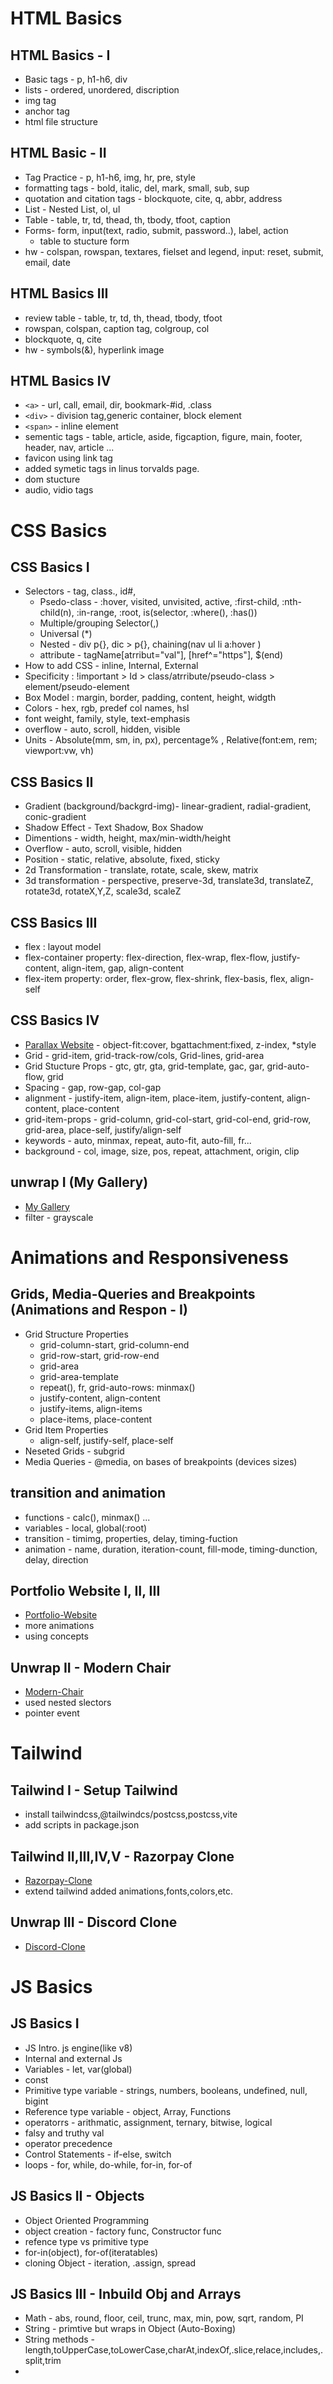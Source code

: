 # HTML Basics

## HTML Basics - I

-   Basic tags - p, h1-h6, div
-   lists - ordered, unordered, discription
-   img tag
-   anchor tag
-   html file structure

## HTML Basic - II

-   Tag Practice - p, h1-h6, img, hr, pre, style
-   formatting tags - bold, italic, del, mark, small, sub, sup
-   quotation and citation tags - blockquote, cite, q, abbr, address
-   List - Nested List, ol, ul
-   Table - table, tr, td, thead, th, tbody, tfoot, caption
-   Forms- form, input(text, radio, submit, password..), label, action
    -   table to stucture form
-   hw - colspan, rowspan, textares, fielset and legend, input: reset, submit, email, date

## HTML Basics III

-   review table - table, tr, td, th, thead, tbody, tfoot
-   rowspan, colspan, caption tag, colgroup, col
-   blockquote, q, cite
-   hw - symbols(&), hyperlink image

## HTML Basics IV

-   `<a>` - url, call, email, dir, bookmark-#id, .class
-   `<div>` - division tag,generic container, block element
-   `<span>` - inline element
-   sementic tags - table, article, aside, figcaption, figure, main, footer, header, nav, article ...
-   favicon using link tag
-   added symetic tags in linus torvalds page.
-   dom stucture
-   audio, vidio tags

# CSS Basics

## CSS Basics I

-   Selectors - tag, class., id#,
    -   Psedo-class - :hover, visited, unvisited, active, :first-child, :nth-child(n), :in-range, :root, is(selector, :where(), :has())
    -   Multiple/grouping Selector(,)
    -   Universal (\*)
    -   Nested - div p{}, dic > p{}, chaining(nav ul li a:hover )
    -   attribute - tagName[atrribut="val"], [href^="https"], $(end)
-   How to add CSS - inline, Internal, External
-   Specificity : !important > Id > class/atrribute/pseudo-class > element/pseudo-element
-   Box Model : margin, border, padding, content, height, widgth
-   Colors - hex, rgb, predef col names, hsl
-   font weight, family, style, text-emphasis
-   overflow - auto, scroll, hidden, visible
-   Units - Absolute(mm, sm, in, px), percentage% , Relative(font:em, rem; viewport:vw, vh)

## CSS Basics II

-   Gradient (background/backgrd-img)- linear-gradient, radial-gradient, conic-gradient
-   Shadow Effect - Text Shadow, Box Shadow
-   Dimentions - width, height, max/min-width/height
-   Overflow - auto, scroll, visible, hidden
-   Position - static, relative, absolute, fixed, sticky
-   2d Transformation - translate, rotate, scale, skew, matrix
-   3d transformation - perspective, preserve-3d, translate3d, translateZ, rotate3d, rotateX,Y,Z, scale3d, scaleZ

## CSS Basics III

-   flex : layout model
-   flex-container property: flex-direction, flex-wrap, flex-flow, justify-content, align-item, gap, align-content
-   flex-item property: order, flex-grow, flex-shrink, flex-basis, flex, align-self

## CSS Basics IV

-   [Parallax Website](https://parallax-website-chi-two.vercel.app/) - object-fit:cover, bgattachment:fixed, z-index, \*style
-   Grid - grid-item, grid-track-row/cols, Grid-lines, grid-area
-   Grid Stucture Props - gtc, gtr, gta, grid-template, gac, gar, grid-auto-flow, grid
-   Spacing - gap, row-gap, col-gap
-   alignment - justify-item, align-item, place-item, justify-content, align-content, place-content
-   grid-item-props - grid-column, grid-col-start, grid-col-end, grid-row, grid-area, place-self, justify/align-self
-   keywords - auto, minmax, repeat, auto-fit, auto-fill, fr...
-   background - col, image, size, pos, repeat, attachment, origin, clip

## unwrap I (My Gallery)

-   [My Gallery](https://my-gallery-beta-ecru.vercel.app/)
-   filter - grayscale

# Animations and Responsiveness

## Grids, Media-Queries and Breakpoints (Animations and Respon - I)

-   Grid Structure Properties
    -   grid-column-start, grid-column-end
    -   grid-row-start, grid-row-end
    -   grid-area
    -   grid-area-template
    -   repeat(), fr, grid-auto-rows: minmax()
    -   justify-content, align-content
    -   justify-items, align-items
    -   place-items, place-content
-   Grid Item Properties
    -   align-self, justify-self, place-self
-   Neseted Grids - subgrid
-   Media Queries - @media, on bases of breakpoints (devices sizes)

## transition and animation

-   functions - calc(), minmax() ...
-   variables - local, global(:root)
-   transition - timimg, properties, delay, timing-fuction
-   animation - name, duration, iteration-count, fill-mode, timing-dunction, delay, direction

## Portfolio Website I, II, III

-   [Portfolio-Website](https://portfolio-amrit-sharma.netlify.app/)
-   more animations
-   using concepts

## Unwrap II - Modern Chair

-   [Modern-Chair](https://modern-chair-shop.netlify.app/)
-   used nested slectors
-   pointer event

# Tailwind

## Tailwind I - Setup Tailwind

-   install tailwindcss,@tailwindcs/postcss,postcss,vite
-   add scripts in package.json

## Tailwind II,III,IV,V - Razorpay Clone

-   [Razorpay-Clone](https://razorpay-clone-zen.netlify.app/)
-   extend tailwind added animations,fonts,colors,etc.

## Unwrap III - Discord Clone

-   [Discord-Clone](https://discord-clone-front.netlify.app/)

# JS Basics

## JS Basics I

-   JS Intro. js engine(like v8)
-   Internal and external Js
-   Variables - let, var(global)
-   const
-   Primitive type variable - strings, numbers, booleans, undefined, null, bigint
-   Reference type variable - object, Array, Functions
-   operatorrs - arithmatic, assignment, ternary, bitwise, logical
-   falsy and truthy val
-   operator precedence
-   Control Statements - if-else, switch
-   loops - for, while, do-while, for-in, for-of

## JS Basics II - Objects

-   Object Oriented Programming
-   object creation - factory func, Constructor func
-   refence type vs primitive type
-   for-in(object), for-of(iteratables)
-   cloning Object - iteration, .assign, spread

## JS Basics III - Inbuild Obj and Arrays

-   Math - abs, round, floor, ceil, trunc, max, min, pow, sqrt, random, PI
-   String - primtive but wraps in Object (Auto-Boxing)
-   String methods - length,toUpperCase,toLowerCase,charAt,indexOf,.slice,relace,includes,.split,trim
-
